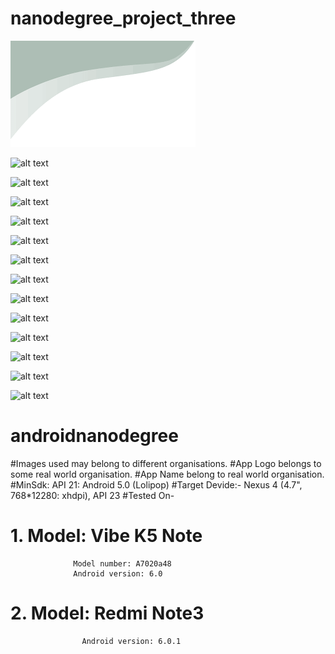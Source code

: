 # nanodegree_project_three

![alt text](screenshots/log.png "Description goes here")

![alt text](screenshots/quizlogo.JPEG "Description goes here")

![alt text](screenshots/image1.JPEG "Description goes here")

![alt text](screenshots/image2.JPEG "Description goes here")

![alt text](screenshots/image3.JPEG "Description goes here")

![alt text](screenshots/image4.JPEG "Description goes here")

![alt text](screenshots/image5.JPEG "Description goes here")

![alt text](screenshots/image6.JPEG "Description goes here")

![alt text](screenshots/image7.JPEG "Description goes here")

![alt text](screenshots/image8.JPEG "Description goes here")

![alt text](screenshots/image9.JPEG "Description goes here")

![alt text](screenshots/image10.JPEG "Description goes here")

![alt text](screenshots/image11.JPEG "Description goes here")

![alt text](screenshots/image12.JPEG "Description goes here")

# androidnanodegree
#Images used may belong to different organisations.
#App Logo belongs to some real world organisation.
#App Name belong to real world organisation.
#MinSdk: API 21: Android 5.0 (Lolipop)
#Target Devide:- Nexus 4 (4.7", 768*12280: xhdpi), API 23
#Tested On-
#         1. Model: Vibe K5 Note
                  Model number: A7020a48
                  Android version: 6.0
          
#          2. Model: Redmi Note3 
                    Android version: 6.0.1
